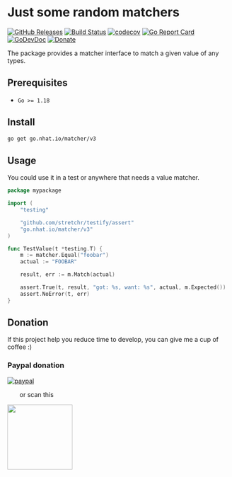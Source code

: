 # Just some random matchers 

[![GitHub Releases](https://img.shields.io/github/v/release/nhatthm/go-matcher)](https://github.com/nhatthm/go-matcher/releases/latest)
[![Build Status](https://github.com/nhatthm/go-matcher/actions/workflows/test.yaml/badge.svg)](https://github.com/nhatthm/go-matcher/actions/workflows/test.yaml)
[![codecov](https://codecov.io/gh/nhatthm/go-matcher/branch/master/graph/badge.svg?token=eTdAgDE2vR)](https://codecov.io/gh/nhatthm/go-matcher)
[![Go Report Card](https://goreportcard.com/badge/go.nhat.io/matcher/v3)](https://goreportcard.com/report/go.nhat.io/matcher/v3)
[![GoDevDoc](https://img.shields.io/badge/dev-doc-00ADD8?logo=go)](https://pkg.go.dev/go.nhat.io/matcher/v3)
[![Donate](https://img.shields.io/badge/Donate-PayPal-green.svg)](https://www.paypal.com/donate/?hosted_button_id=PJZSGJN57TDJY)

The package provides a matcher interface to match a given value of any types. 

## Prerequisites

- `Go >= 1.18`

## Install

```bash
go get go.nhat.io/matcher/v3
```

## Usage

You could use it in a test or anywhere that needs a value matcher.

```go
package mypackage

import (
	"testing"

	"github.com/stretchr/testify/assert"
	"go.nhat.io/matcher/v3"
)

func TestValue(t *testing.T) {
	m := matcher.Equal("foobar")
	actual := "FOOBAR"

	result, err := m.Match(actual)

	assert.True(t, result, "got: %s, want: %s", actual, m.Expected())
	assert.NoError(t, err)
}

```

## Donation

If this project help you reduce time to develop, you can give me a cup of coffee :)

### Paypal donation

[![paypal](https://www.paypalobjects.com/en_US/i/btn/btn_donateCC_LG.gif)](https://www.paypal.com/donate/?hosted_button_id=PJZSGJN57TDJY)

&nbsp;&nbsp;&nbsp;&nbsp;&nbsp;&nbsp;&nbsp;or scan this

<img src="https://user-images.githubusercontent.com/1154587/113494222-ad8cb200-94e6-11eb-9ef3-eb883ada222a.png" width="147px" />
